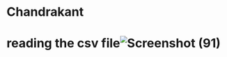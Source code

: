 # Chandrakant
# reading the csv file![Screenshot (91)](https://github.com/arunbiradar12/Chandrakant/assets/137043506/dc2e8af1-4ac6-45cc-85ef-5280de31fd74)

